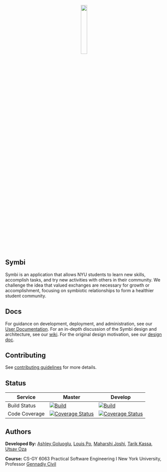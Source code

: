 <p align="center">
  <img src='https://user-images.githubusercontent.com/119933910/271819796-02f0a22e-38d9-4489-92b5-ed2c99db654b.png' width='20%'>
</p>

## Symbi

Symbi is an application that allows NYU students to learn new skills, accomplish tasks, and try new activities with
others in their community. We challenge the idea that valued exchanges are necessary for growth or accomplishment,
focusing on symbiotic relationships to form a healthier student community.

## Docs

For guidance on development, deployment, and administration, see our [User Documentation](CONTRIBUTING.md).
For an in-depth discussion of the Symbi design and architecture, see
our [wiki](https://github.com/gcivil-nyu-org/INET-Monday-Fall2023-Team-2/wiki). For the original design motivation, see
our [design doc](https://github.com/gcivil-nyu-org/INET-Monday-Fall2023-Team-2/wiki/High-Level-Analysis).

## Contributing

See [contributing guidelines](CONTRIBUTING.md) for more details.

## Status

| Service       | Master                                                                                                                                                                                                                        | Develop                                                                                                                                                                                                                         |
|---------------|-------------------------------------------------------------------------------------------------------------------------------------------------------------------------------------------------------------------------------|---------------------------------------------------------------------------------------------------------------------------------------------------------------------------------------------------------------------------------|
| Build Status  | [![Build](https://app.travis-ci.com/gcivil-nyu-org/INET-Monday-Fall2023-Team-2.svg?branch=master)](https://app.travis-ci.com/github/gcivil-nyu-org/INET-Monday-Fall2023-Team-2)                                               | [![Build](https://app.travis-ci.com/gcivil-nyu-org/INET-Monday-Fall2023-Team-2.svg?branch=develop)](https://app.travis-ci.com/github/gcivil-nyu-org/INET-Monday-Fall2023-Team-2)                                                |
| Code Coverage | [![Coverage Status](https://coveralls.io/repos/github/gcivil-nyu-org/INET-Monday-Fall2023-Team-2/badge.svg?branch=master&kill_cache=1)](https://coveralls.io/github/gcivil-nyu-org/INET-Monday-Fall2023-Team-2?branch=master) | [![Coverage Status](https://coveralls.io/repos/github/gcivil-nyu-org/INET-Monday-Fall2023-Team-2/badge.svg?branch=develop&kill_cache=1)](https://coveralls.io/github/gcivil-nyu-org/INET-Monday-Fall2023-Team-2?branch=develop) |

## Authors

**Developed By:**
[Ashley Goluoglu](https://github.com/agoluoglu), [Louis Po](https://github.com/louispo0603), [Maharshi Joshi](https://github.com/MJ3128), [Tarik Kassa](https://github.com/ttk14), [Utsav Oza](https://github.com/utsavoza)

**Course:** CS-GY 6063 Practical Software Engineering I
New York University, Professor [Gennadiy Civil](https://github.com/gcivil-nyu)
